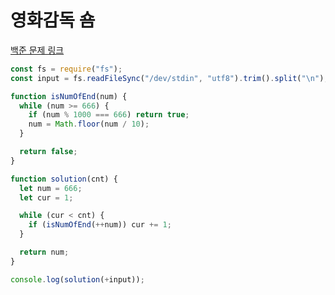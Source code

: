 # 영화감독 숌

[백준 문제 링크](https://www.acmicpc.net/problem/1436)

```javascript
const fs = require("fs");
const input = fs.readFileSync("/dev/stdin", "utf8").trim().split("\n");

function isNumOfEnd(num) {
  while (num >= 666) {
    if (num % 1000 === 666) return true;
    num = Math.floor(num / 10);
  }

  return false;
}

function solution(cnt) {
  let num = 666;
  let cur = 1;

  while (cur < cnt) {
    if (isNumOfEnd(++num)) cur += 1;
  }

  return num;
}

console.log(solution(+input));
```
